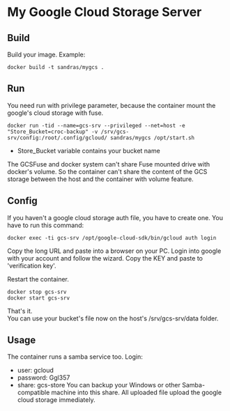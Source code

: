 # My Google Cloud Storage Server

## Build

Build your image.
Example:
```
docker build -t sandras/mygcs .
```

## Run

You need run with privilege parameter, because the container mount the google's cloud storage with fuse.

```
docker run -tid --name=gcs-srv --privileged --net=host -e "Store_Bucket=croc-backup" -v /srv/gcs-srv/config:/root/.config/gcloud/ sandras/mygcs /opt/start.sh
```

  - Store_Bucket variable contains your bucket name

The GCSFuse and docker system can't share Fuse mounted drive with docker's volume. So the container can't share the content of the GCS storage between the host and the container with volume feature.

## Config

If you haven't a google cloud storage auth file, you have to create one. You have to run this command:
```
docker exec -ti gcs-srv /opt/google-cloud-sdk/bin/gcloud auth login
```

Copy the long URL and paste into a browser on your PC. Login into google with your account and follow the wizard. Copy the KEY and paste to 'verification key'.

Restart the container.
```
docker stop gcs-srv
docker start gcs-srv
```

That's it.  
You can use your bucket's file now on the host's /srv/gcs-srv/data folder.

## Usage

The container runs a samba service too.
Login:
  - user: gcloud
  - password: Ggl357
  - share: gcs-store
You can backup your Windows or other Samba-compatible machine into this share.
All uploaded file upload the google cloud storage immediately.
